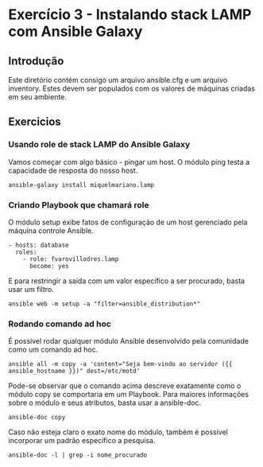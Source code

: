 # Exercício 3 - Instalando stack LAMP com Ansible Galaxy

## Introdução
Este diretório contém consigo um arquivo ansible.cfg e um arquivo inventory. Estes devem ser populados com os valores de máquinas criadas em seu ambiente.

## Exercicios 
### Usando role de stack LAMP do Ansible Galaxy
Vamos começar com algo básico - pingar um host. O módulo ping testa a capacidade de resposta do nosso host.

```ansible-galaxy install miquelmariano.lamp```


### Criando Playbook que chamará role
O módulo setup exibe fatos de configuração de um host gerenciado pela máquina controle Ansible.

```
- hosts: database
  roles:
    - role: fvarovillodres.lamp
      become: yes
```

E para restringir a saída com um valor específico a ser procurado, basta usar um filtro.

```ansible web -m setup -a "filter=ansible_distribution*" ```

### Rodando comando ad hoc
É possível rodar qualquer módulo Ansible desenvolvido pela comunidade como um comando ad hoc.

``` ansible all -m copy -a 'content="Seja bem-vindo ao servidor ({{ ansible_hostname }})" dest=/etc/motd' ```

Pode-se observar que o comando acima descreve exatamente como o módulo copy se comportaria em um Playbook. Para maiores informações sobre o módulo e seus atributos, basta usar a ansible-doc.

```ansible-doc copy```

Caso não esteja claro o exato nome do módulo, também é possível incorporar um padrão específico a pesquisa. 

```ansible-doc -l | grep -i nome_procurado```